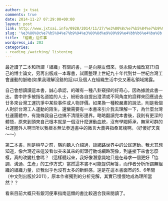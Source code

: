 ```yaml
---
author: jx tsai
comments: true
date: 2014-11-27 07:29:00+00:00
layout: post
link: http://www.jxtsai.info/0928/2014/11/27/%e3%80%8c%e7%b5%84%e7%b9%94%e3%80%8d%e9%80%99%e4%bb%b6%e4%ba%8b/
slug: '%e3%80%8c%e7%b5%84%e7%b9%94%e3%80%8d%e9%80%99%e4%bb%b6%e4%ba%8b'
title: 「組織」這件事
wordpress_id: 203
categories:
- reading /watching/ listening
---
```


最近讀了二本和所謂「組織」有關的書，一是向朋友借來，吳永毅大幅改寫(?)自己的博士論文，另再出版成一本專書，試圖整理上世紀九十年代到廿一世紀台灣工會運動的脈絡(如果我理解沒錯的話)以及個人在組織生活中交叉著私領域揭露。  
  
自己會想讀讀這本書，誠心承認，的確有一種八卦窺探的好奇心，因為據說此書一出，書中許多被指名道姓的人士，紛紛各自提出澄清或不同角度的詮釋來回應過去廿多來台灣工運抗爭中某些事件或人物評價。如果換一種較嚴肅的說法，則是我個人對於台灣工人運動的陌生，還蠻需要有一本書來引介我去理解一下，為什麼台灣社運團體中，有幾條我自己也搞不清隱形邊界。略略翻讀完本書後，我則有更深的體悟，原來到頭來自己根本就是一個沒什麼運動血統，沒有學閥師承，無黨可群的社運圈外人啊!!!所以我根本無法參透書中的微言大義與指桑駡槐啊。（好傻好天真～～）  
  
第二本書，則是稍早之前，隱約聽人介紹過，談網路世界中的公民運動。我尤其想知道，像台灣近來這波看似突來其來的街頭行動或網路現像，到底接下來會怎麼樣，真的改變社會嗎？（這樣聽起來，我好像潛意識地只是在尋求一個更好「協調、溝通、生產」的工作方式）當然這本書不可能提供解答，而作者分析所謂無組織的組織力量，於我似乎也沒有太多的新鮮感，還是在這本書面市的5、6年間（中文則出版於2011），原本作者獨到的分析見解，其實已慢慢地成為理所當然？？  
  
看來目前大概只有銀河便車指南這類的書比較適合我來閱讀了。  
  
  

